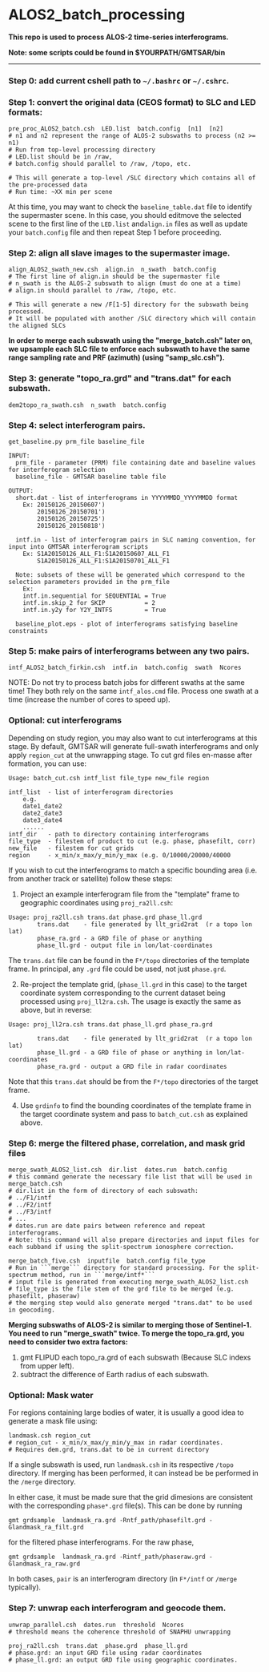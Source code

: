 # ALOS2_batch_processing
**This repo is used to process ALOS-2 time-series interferograms.**

**Note: some scripts could be found in $YOURPATH/GMTSAR/bin** 

---

### Step 0: add current cshell path to `~/.bashrc` or `~/.cshrc`.

### Step 1: convert the original data (CEOS format) to SLC and LED formats:
```shell
pre_proc_ALOS2_batch.csh  LED.list  batch.config  [n1]  [n2]
# n1 and n2 represent the range of ALOS-2 subswaths to process (n2 >= n1)
# Run from top-level processing directory
# LED.list should be in /raw, 
# batch.config should parallel to /raw, /topo, etc.

# This will generate a top-level /SLC directory which contains all of the pre-processed data
# Run time: ~XX min per scene
```

At this time, you may want to check the ```baseline_table.dat``` file to identify the supermaster scene. In this case, you should editmove the selected scene to the first line of the ```LED.list``` and```align.in``` files as well as update your ```batch.config``` file and then repeat Step 1 before proceeding.

### Step 2: align all slave images to the supermaster image.
```shell
align_ALOS2_swath_new.csh  align.in  n_swath  batch.config
# The first line of align.in should be the supermaster file
# n_swath is the ALOS-2 subswath to align (must do one at a time)
# align.in should parallel to /raw, /topo, etc.

# This will generate a new /F[1-5] directory for the subswath being processed. 
# It will be populated with another /SLC directory which will contain the aligned SLCs 

```
**In order to merge each subswath using the "merge_batch.csh" later on,
we upsample each SLC file to enforce each subswath to have the same
range sampling rate and PRF (azimuth) (using "samp_slc.csh").**


### Step 3: generate "topo_ra.grd" and "trans.dat" for each subswath.
``` shell
dem2topo_ra_swath.csh  n_swath  batch.config
```
### Step 4: select interferogram pairs.
```
get_baseline.py prm_file baseline_file

INPUT:
  prm_file - parameter (PRM) file containing date and baseline values for interferogram selection
  baseline_file - GMTSAR baseline table file
    
OUTPUT:
  short.dat - list of interferograms in YYYYMMDD_YYYYMMDD format
    Ex: 20150126_20150607')
        20150126_20150701')
        20150126_20150725')
        20150126_20150818')

  intf.in - list of interferogram pairs in SLC naming convention, for input into GMTSAR interferogram scripts
    Ex: S1A20150126_ALL_F1:S1A20150607_ALL_F1
        S1A20150126_ALL_F1:S1A20150701_ALL_F1

  Note: subsets of these will be generated which correspond to the selection parameters provided in the prm_file
    Ex:
    intf.in.sequential for SEQUENTIAL = True
    intf.in.skip_2 for SKIP           = 2
    intf.in.y2y for Y2Y_INTFS         = True

  baseline_plot.eps - plot of interferograms satisfying baseline constraints
```

### Step 5: make pairs of interferograms between any two pairs.
```shell
intf_ALOS2_batch_firkin.csh  intf.in  batch.config  swath  Ncores
```
NOTE: Do not try to process batch jobs for different swaths at the same time! They both rely on the same ```intf_alos.cmd``` file. Process one swath at a time (increase the number of cores to speed up).



### Optional: cut interferograms
Depending on study region, you may also want to cut interferograms at this stage. By default, GMTSAR will generate full-swath interferograms and only apply    ```region_cut``` at the unwrapping stage. To cut grd files en-masse after formation, you can use:
```
Usage: batch_cut.csh intf_list file_type new_file region

intf_list  - list of interferogram directories
    e.g.
    date1_date2
    date2_date3
    date3_date4
    ......
intf_dir   - path to directory containing interferograms
file_type  - filestem of product to cut (e.g. phase, phasefilt, corr)
new_file   - filestem for cut grids
region     - x_min/x_max/y_min/y_max (e.g. 0/10000/20000/40000
```

If you wish to cut the interferograms to match a specific bounding area (i.e. from another track or satellite) follow these steps:

1. Project an example interferogram file from the "template" frame to geographic coordinates using ```proj_ra2ll.csh```:
```
Usage: proj_ra2ll.csh trans.dat phase.grd phase_ll.grd
        trans.dat    - file generated by llt_grid2rat  (r a topo lon lat)
        phase_ra.grd - a GRD file of phase or anything
        phase_ll.grd - output file in lon/lat-coordinates
```
The ```trans.dat``` file can be found in the ```F*/topo``` directories of the template frame. In principal, any ```.grd``` file could be used, not just ```phase.grd```.

2. Re-project the template grid, (```phase_ll.grd``` in this case) to the target coordinate system corresponding to the current dataset being processed using ```proj_ll2ra.csh```. The usage is exactly the same as above, but in reverse:
```
Usage: proj_ll2ra.csh trans.dat phase_ll.grd phase_ra.grd
 
        trans.dat    - file generated by llt_grid2rat  (r a topo lon lat)
        phase_ll.grd - a GRD file of phase or anything in lon/lat-coordinates
        phase_ra.grd - output a GRD file in radar coordinates
```
Note that this ```trans.dat``` should be from the ```F*/topo``` directories of the target frame.

4. Use ```grdinfo``` to find the bounding coordinates of the template frame in the target coordinate system and pass to ```batch_cut.csh``` as explained above.


### Step 6: merge the filtered phase, correlation, and mask grid files
```shell
merge_swath_ALOS2_list.csh  dir.list  dates.run  batch.config
# this command generate the necessary file list that will be used in merge_batch.csh
# dir.list in the form of directory of each subswath:
# ../F1/intf
# ../F2/intf
# ../F3/intf
# ...
# dates.run are date pairs between reference and repeat interferograms.
# Note: this command will also prepare directories and input files for each subband if using the split-spectrum ionosphere correction.

merge_batch_five.csh  inputfile  batch.config file_type
# Run in ```merge``` directory for standard processing. For the split-spectrum method, run in ```merge/intf*```
# input file is generated from executing merge_swath_ALOS2_list.csh
# file_type is the file stem of the grd file to be merged (e.g. phasefilt, phaseraw)
# the merging step would also generate merged "trans.dat" to be used in geocoding.
```
**Merging subswaths of ALOS-2 is similar to merging those of Sentinel-1.
You need to run "merge_swath" twice. To merge the topo_ra.grd, you need to
consider two extra factors:**
1. gmt FLIPUD each topo_ra.grd of each subswath (Because SLC indexs from upper left).
2. subtract the difference of Earth radius of each subswath.

### Optional: Mask water
For regions containing large bodies of water, it is usually a good idea to generate a mask file using:
```
landmask.csh region_cut
# region_cut - x_min/x_max/y_min/y_max in radar coordinates.
# Requires dem.grd, trans.dat to be in current directory 
```

If a single subswath is used, run ```landmask.csh``` in its respective ```/topo``` directory. If merging has been performed, it can instead be be performed in the ```/merge``` directory. 

In either case, it must be made sure that the grid dimesions are consistent with the corresponding ```phase*.grd``` file(s). This can be done by running
  ```
  gmt grdsample  landmask_ra.grd -Rntf_path/phasefilt.grd -Glandmask_ra_filt.grd
  ```
for the filtered phase interferograms. For the raw phase,
  ```
  gmt grdsample  landmask_ra.grd -Rintf_path/phaseraw.grd -Glandmask_ra_raw.grd
  ```
  
In both cases, ```pair``` is an interferogram directory (in ```F*/intf``` or ```/merge``` typically).


### Step 7: unwrap each interferogram and geocode them.
```shell
unwrap_parallel.csh  dates.run  threshold  Ncores
# threshold means the coherence threshold of SNAPHU unwrapping 

proj_ra2ll.csh  trans.dat  phase.grd  phase_ll.grd
# phase.grd: an input GRD file using radar coordinates
# phase_ll.grd: an output GRD file using geographic coordinates.
```
